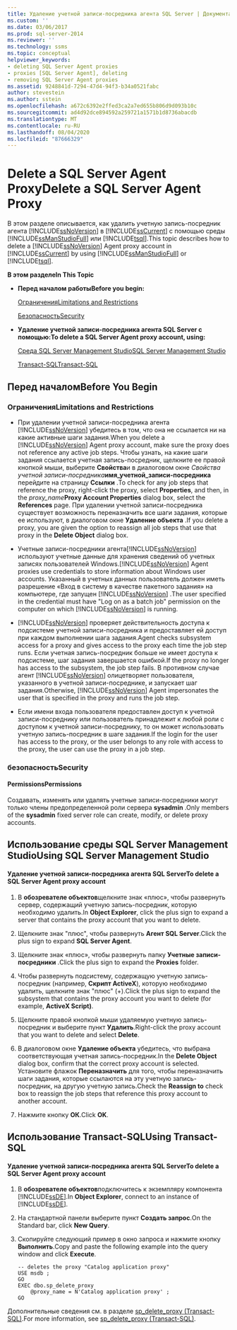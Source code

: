 ```yaml
---
title: Удаление учетной записи-посредника агента SQL Server | Документация Майкрософт
ms.custom: ''
ms.date: 03/06/2017
ms.prod: sql-server-2014
ms.reviewer: ''
ms.technology: ssms
ms.topic: conceptual
helpviewer_keywords:
- deleting SQL Server Agent proxies
- proxies [SQL Server Agent], deleting
- removing SQL Server Agent proxies
ms.assetid: 9248841d-7294-47d4-94f3-b34a0521fabc
author: stevestein
ms.author: sstein
ms.openlocfilehash: a672c6392e2ffed3ca2a7ed655b806d9d093b10c
ms.sourcegitcommit: ad4d92dce894592a259721a1571b1d8736abacdb
ms.translationtype: MT
ms.contentlocale: ru-RU
ms.lasthandoff: 08/04/2020
ms.locfileid: "87666329"
---
```

# <a name="delete-a-sql-server-agent-proxy"></a><span data-ttu-id="0fe78-102">Delete a SQL Server Agent Proxy</span><span class="sxs-lookup"><span data-stu-id="0fe78-102">Delete a SQL Server Agent Proxy</span></span>
  <span data-ttu-id="0fe78-103">В этом разделе описывается, как удалить учетную запись-посредник агента [!INCLUDE[ssNoVersion](../../includes/ssnoversion-md.md)] в [!INCLUDE[ssCurrent](../../includes/sscurrent-md.md)] с помощью среды [!INCLUDE[ssManStudioFull](../../includes/ssmanstudiofull-md.md)] или [!INCLUDE[tsql](../../includes/tsql-md.md)].</span><span class="sxs-lookup"><span data-stu-id="0fe78-103">This topic describes how to delete a [!INCLUDE[ssNoVersion](../../includes/ssnoversion-md.md)] Agent proxy account in [!INCLUDE[ssCurrent](../../includes/sscurrent-md.md)] by using [!INCLUDE[ssManStudioFull](../../includes/ssmanstudiofull-md.md)] or [!INCLUDE[tsql](../../includes/tsql-md.md)].</span></span>  
  
 <span data-ttu-id="0fe78-104">**В этом разделе**</span><span class="sxs-lookup"><span data-stu-id="0fe78-104">**In This Topic**</span></span>  
  
-   <span data-ttu-id="0fe78-105">**Перед началом работы**</span><span class="sxs-lookup"><span data-stu-id="0fe78-105">**Before you begin:**</span></span>  
  
     [<span data-ttu-id="0fe78-106">Ограничения</span><span class="sxs-lookup"><span data-stu-id="0fe78-106">Limitations and Restrictions</span></span>](#Restrictions)  
  
     [<span data-ttu-id="0fe78-107">Безопасность</span><span class="sxs-lookup"><span data-stu-id="0fe78-107">Security</span></span>](#Security)  
  
-   <span data-ttu-id="0fe78-108">**Удаление учетной записи-посредника агента SQL Server с помощью:**</span><span class="sxs-lookup"><span data-stu-id="0fe78-108">**To delete a SQL Server Agent proxy account, using:**</span></span>  
  
     [<span data-ttu-id="0fe78-109">Среда SQL Server Management Studio</span><span class="sxs-lookup"><span data-stu-id="0fe78-109">SQL Server Management Studio</span></span>](#SSMSProcedure)  
  
     [<span data-ttu-id="0fe78-110">Transact-SQL</span><span class="sxs-lookup"><span data-stu-id="0fe78-110">Transact-SQL</span></span>](#TsqlProcedure)  
  
##  <a name="before-you-begin"></a><a name="BeforeYouBegin"></a> <span data-ttu-id="0fe78-111">Перед началом</span><span class="sxs-lookup"><span data-stu-id="0fe78-111">Before You Begin</span></span>  
  
###  <a name="limitations-and-restrictions"></a><a name="Restrictions"></a> <span data-ttu-id="0fe78-112">Ограничения</span><span class="sxs-lookup"><span data-stu-id="0fe78-112">Limitations and Restrictions</span></span>  
  
-   <span data-ttu-id="0fe78-113">При удалении учетной записи-посредника агента [!INCLUDE[ssNoVersion](../../includes/ssnoversion-md.md)] убедитесь в том, что она не ссылается ни на какие активные шаги задания.</span><span class="sxs-lookup"><span data-stu-id="0fe78-113">When you delete a [!INCLUDE[ssNoVersion](../../includes/ssnoversion-md.md)] Agent proxy account, make sure the proxy does not reference any active job steps.</span></span> <span data-ttu-id="0fe78-114">Чтобы узнать, на какие шаги задания ссылается учетная запись-посредник, щелкните ее правой кнопкой мыши, выберите **Свойства**и в диалоговом окне _Свойства учетной записи-посредника_**имя_учетной_записи-посредника** перейдите на страницу **Ссылки** .</span><span class="sxs-lookup"><span data-stu-id="0fe78-114">To check for any job steps that reference the proxy, right-click the proxy, select **Properties**, and then, in the _proxy_name_**Proxy Account Properties** dialog box, select the **References** page.</span></span> <span data-ttu-id="0fe78-115">При удалении учетной записи-посредника существует возможность переназначить все шаги задания, которые ее используют, в диалоговом окне **Удаление объекта** .</span><span class="sxs-lookup"><span data-stu-id="0fe78-115">If you delete a proxy, you are given the option to reassign all job steps that use that proxy in the **Delete Object** dialog box.</span></span>  
  
-   <span data-ttu-id="0fe78-116">Учетные записи-посредники агента[!INCLUDE[ssNoVersion](../../includes/ssnoversion-md.md)] используют учетные данные для хранения сведений об учетных записях пользователей Windows.</span><span class="sxs-lookup"><span data-stu-id="0fe78-116">[!INCLUDE[ssNoVersion](../../includes/ssnoversion-md.md)] Agent proxies use credentials to store information about Windows user accounts.</span></span> <span data-ttu-id="0fe78-117">Указанный в учетных данных пользователь должен иметь разрешение «Вход в систему в качестве пакетного задания» на компьютере, где запущен [!INCLUDE[ssNoVersion](../../includes/ssnoversion-md.md)] .</span><span class="sxs-lookup"><span data-stu-id="0fe78-117">The user specified in the credential must have "Log on as a batch job" permission on the computer on which [!INCLUDE[ssNoVersion](../../includes/ssnoversion-md.md)] is running.</span></span>  
  
-   [!INCLUDE[ssNoVersion](../../includes/ssnoversion-md.md)] <span data-ttu-id="0fe78-118">проверяет действительность доступа к подсистеме учетной записи-посредника и предоставляет ей доступ при каждом выполнении шага задания.</span><span class="sxs-lookup"><span data-stu-id="0fe78-118">Agent checks subsystem access for a proxy and gives access to the proxy each time the job step runs.</span></span> <span data-ttu-id="0fe78-119">Если учетная запись-посредник больше не имеет доступа к подсистеме, шаг задания завершается ошибкой.</span><span class="sxs-lookup"><span data-stu-id="0fe78-119">If the proxy no longer has access to the subsystem, the job step fails.</span></span> <span data-ttu-id="0fe78-120">В противном случае агент [!INCLUDE[ssNoVersion](../../includes/ssnoversion-md.md)] олицетворяет пользователя, указанного в учетной записи-посреднике, и запускает шаг задания.</span><span class="sxs-lookup"><span data-stu-id="0fe78-120">Otherwise, [!INCLUDE[ssNoVersion](../../includes/ssnoversion-md.md)] Agent impersonates the user that is specified in the proxy and runs the job step.</span></span>  
  
-   <span data-ttu-id="0fe78-121">Если имени входа пользователя предоставлен доступ к учетной записи-посреднику или пользователь принадлежит к любой роли с доступом к учетной записи-посреднику, то он может использовать учетную запись-посредник в шаге задания.</span><span class="sxs-lookup"><span data-stu-id="0fe78-121">If the login for the user has access to the proxy, or the user belongs to any role with access to the proxy, the user can use the proxy in a job step.</span></span>  
  
###  <a name="security"></a><a name="Security"></a> <span data-ttu-id="0fe78-122">безопасность</span><span class="sxs-lookup"><span data-stu-id="0fe78-122">Security</span></span>  
  
####  <a name="permissions"></a><a name="Permissions"></a> <span data-ttu-id="0fe78-123">Permissions</span><span class="sxs-lookup"><span data-stu-id="0fe78-123">Permissions</span></span>  
 <span data-ttu-id="0fe78-124">Создавать, изменять или удалять учетные записи-посредники могут только члены предопределенной роли сервера **sysadmin** .</span><span class="sxs-lookup"><span data-stu-id="0fe78-124">Only members of the **sysadmin** fixed server role can create, modify, or delete proxy accounts.</span></span>  
  
##  <a name="using-sql-server-management-studio"></a><a name="SSMSProcedure"></a> <span data-ttu-id="0fe78-125">Использование среды SQL Server Management Studio</span><span class="sxs-lookup"><span data-stu-id="0fe78-125">Using SQL Server Management Studio</span></span>  
  
#### <a name="to-delete-a-sql-server-agent-proxy-account"></a><span data-ttu-id="0fe78-126">Удаление учетной записи-посредника агента SQL Server</span><span class="sxs-lookup"><span data-stu-id="0fe78-126">To delete a SQL Server Agent proxy account</span></span>  
  
1.  <span data-ttu-id="0fe78-127">В **обозревателе объектов**щелкните знак «плюс», чтобы развернуть сервер, содержащий учетную запись-посредник, которую необходимо удалить.</span><span class="sxs-lookup"><span data-stu-id="0fe78-127">In **Object Explorer**, click the plus sign to expand a server that contains the proxy account that you want to delete.</span></span>  
  
2.  <span data-ttu-id="0fe78-128">Щелкните знак "плюс", чтобы развернуть **Агент SQL Server**.</span><span class="sxs-lookup"><span data-stu-id="0fe78-128">Click the plus sign to expand **SQL Server Agent**.</span></span>  
  
3.  <span data-ttu-id="0fe78-129">Щелкните знак «плюс», чтобы развернуть папку **Учетные записи-посредники** .</span><span class="sxs-lookup"><span data-stu-id="0fe78-129">Click the plus sign to expand the **Proxies** folder.</span></span>  
  
4.  <span data-ttu-id="0fe78-130">Чтобы развернуть подсистему, содержащую учетную запись-посредник (например, **Скрипт ActiveX**), которую необходимо удалить, щелкните знак "плюс" (+).</span><span class="sxs-lookup"><span data-stu-id="0fe78-130">Click the plus sign to expand the subsystem that contains the proxy account you want to delete (for example, **ActiveX Script)**.</span></span>  
  
5.  <span data-ttu-id="0fe78-131">Щелкните правой кнопкой мыши удаляемую учетную запись-посредник и выберите пункт **Удалить**.</span><span class="sxs-lookup"><span data-stu-id="0fe78-131">Right-click the proxy account that you want to delete and select **Delete**.</span></span>  
  
6.  <span data-ttu-id="0fe78-132">В диалоговом окне **Удаление объекта** убедитесь, что выбрана соответствующая учетная запись-посредник.</span><span class="sxs-lookup"><span data-stu-id="0fe78-132">In the **Delete Object** dialog box, confirm that the correct proxy account is selected.</span></span> <span data-ttu-id="0fe78-133">Установите флажок **Переназначить** для того, чтобы переназначить шаги задания, которые ссылаются на эту учетную запись-посредник, на другую учетную запись.</span><span class="sxs-lookup"><span data-stu-id="0fe78-133">Check the **Reassign to** check box to reassign the job steps that reference this proxy account to another account.</span></span>  
  
7.  <span data-ttu-id="0fe78-134">Нажмите кнопку **ОК**.</span><span class="sxs-lookup"><span data-stu-id="0fe78-134">Click **OK**.</span></span>  
  
##  <a name="using-transact-sql"></a><a name="TsqlProcedure"></a> <span data-ttu-id="0fe78-135">Использование Transact-SQL</span><span class="sxs-lookup"><span data-stu-id="0fe78-135">Using Transact-SQL</span></span>  
  
#### <a name="to-delete-a-sql-server-agent-proxy-account"></a><span data-ttu-id="0fe78-136">Удаление учетной записи-посредника агента SQL Server</span><span class="sxs-lookup"><span data-stu-id="0fe78-136">To delete a SQL Server Agent proxy account</span></span>  
  
1.  <span data-ttu-id="0fe78-137">В **обозревателе объектов**подключитесь к экземпляру компонента [!INCLUDE[ssDE](../../includes/ssde-md.md)].</span><span class="sxs-lookup"><span data-stu-id="0fe78-137">In **Object Explorer**, connect to an instance of [!INCLUDE[ssDE](../../includes/ssde-md.md)].</span></span>  
  
2.  <span data-ttu-id="0fe78-138">На стандартной панели выберите пункт **Создать запрос**.</span><span class="sxs-lookup"><span data-stu-id="0fe78-138">On the Standard bar, click **New Query**.</span></span>  
  
3.  <span data-ttu-id="0fe78-139">Скопируйте следующий пример в окно запроса и нажмите кнопку **Выполнить**.</span><span class="sxs-lookup"><span data-stu-id="0fe78-139">Copy and paste the following example into the query window and click **Execute**.</span></span>  
  
    ```  
    -- deletes the proxy "Catalog application proxy"  
    USE msdb ;  
    GO  
    EXEC dbo.sp_delete_proxy  
        @proxy_name = N'Catalog application proxy' ;  
    GO  
    ```  
  
 <span data-ttu-id="0fe78-140">Дополнительные сведения см. в разделе [sp_delete_proxy &#40;Transact-SQL&#41;](/sql/relational-databases/system-stored-procedures/sp-delete-proxy-transact-sql).</span><span class="sxs-lookup"><span data-stu-id="0fe78-140">For more information, see [sp_delete_proxy &#40;Transact-SQL&#41;](/sql/relational-databases/system-stored-procedures/sp-delete-proxy-transact-sql).</span></span>  
  
  

